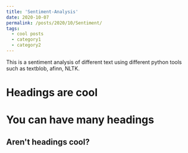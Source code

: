 ```yaml
---
title: 'Sentiment-Analysis'
date: 2020-10-07
permalink: /posts/2020/10/Sentiment/
tags:
  - cool posts
  - category1
  - category2
---
```


This is a sentiment analysis of different text using different python tools such as textblob, afinn, NLTK.

Headings are cool
======

You can have many headings
======

Aren't headings cool?
------
